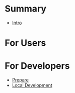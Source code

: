 # Summary

- [Intro](./intro.md)

# For Users

# For Developers

- [Prepare](./developers/01-prepare.md)
- [Local Development](./developers/02-local-development.md)
